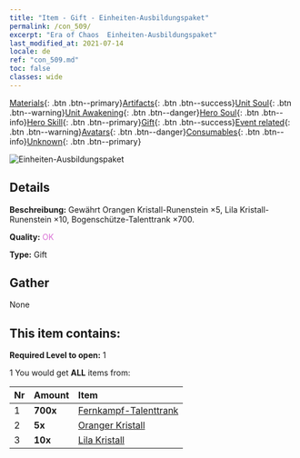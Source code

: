 ```yaml
---
title: "Item - Gift - Einheiten-Ausbildungspaket"
permalink: /con_509/
excerpt: "Era of Chaos  Einheiten-Ausbildungspaket"
last_modified_at: 2021-07-14
locale: de
ref: "con_509.md"
toc: false
classes: wide
---
```

 [Materials](/ItemsDE/){: .btn .btn--primary}[Artifacts](/ItemsDE/Artifacts/){: .btn .btn--success}[Unit Soul](/ItemsDE/UnitSoul/){: .btn .btn--warning}[Unit Awakening](/ItemsDE/UnitAwakening/){: .btn .btn--danger}[Hero Soul](/ItemsDE/HeroSoul/){: .btn .btn--info}[Hero Skill](/ItemsDE/HeroSkill/){: .btn .btn--primary}[Gift](/ItemsDE/Gift/){: .btn .btn--success}[Event related](/ItemsDE/Events/){: .btn .btn--warning}[Avatars](/ItemsDE/Avatars/){: .btn .btn--danger}[Consumables](/ItemsDE/Consumables/){: .btn .btn--info}[Unknown](/ItemsDE/Unknown/){: .btn .btn--primary}

 ![Einheiten-Ausbildungspaket](/images/t/i_907128.png)

## Details
 **Beschreibung:** Gewährt Orangen Kristall-Runenstein ×5, Lila Kristall-Runenstein ×10, Bogenschütze-Talenttrank ×700.

 **Quality:** <span style="color: #DA70D6">OK</span>

 **Type:** Gift

## Gather

  None

## This item contains:

 **Required Level to open:** 1

 1 You would get **ALL** items  from:

  | Nr | Amount |     Item    |
  |:---|:-------|:------------|
  | 1 |  **700x** | [Fernkampf-Talenttrank](/ItemsDE/con_789/) |  | 
  | 2 |  **5x** | [Oranger Kristall](/ItemsDE/con_730/) |  | 
  | 3 |  **10x** | [Lila Kristall](/ItemsDE/con_720/) |  | 
